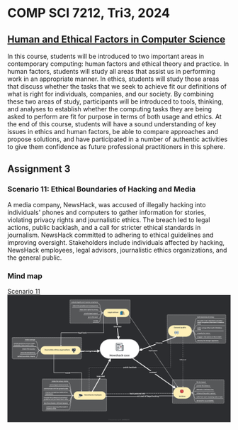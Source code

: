 # COMP SCI 7212, Tri3, 2024
## [Human and Ethical Factors in Computer Science](https://www.adelaide.edu.au/course-outlines/110024/1/tri-3/)
In this course, students will be introduced to two important areas in contemporary computing: human factors and ethical theory and practice. In human factors, students will study all areas that assist us in performing work in an appropriate manner. In ethics, students will study those areas that discuss whether the tasks that we seek to achieve fit our definitions of what is right for individuals, companies, and our society. By combining these two areas of study, participants will be introduced to tools, thinking, and analyses to establish whether the computing tasks they are being asked to perform are fit for purpose in terms of both usage and ethics. At the end of this course, students will have a sound understanding of key issues in ethics and human factors, be able to compare approaches and propose solutions, and have participated in a number of authentic activities to give them confidence as future professional practitioners in this sphere.

## Assignment 3
### Scenario 11: Ethical Boundaries of Hacking and Media
 A media company, NewsHack, was accused of illegally hacking into individuals' phones and 
computers to gather information for stories, violating privacy rights and journalistic ethics.
 The breach led to legal actions, public backlash, and a call for stricter ethical standards in 
journalism. NewsHack committed to adhering to ethical guidelines and improving oversight. 
Stakeholders include individuals affected by hacking, NewsHack employees, legal advisors, 
journalistic ethics organizations, and the general public.
### Mind map
[Scenario 11](https://xmind.ai/hHn2wwvz?xid=ZNJ9XSPT)
![mindmap](./assignment3/scenario11-Newshack%20case.png)
